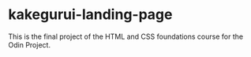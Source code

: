 # kakegurui-landing-page
This is the final project of the HTML and CSS foundations course for the Odin Project.
